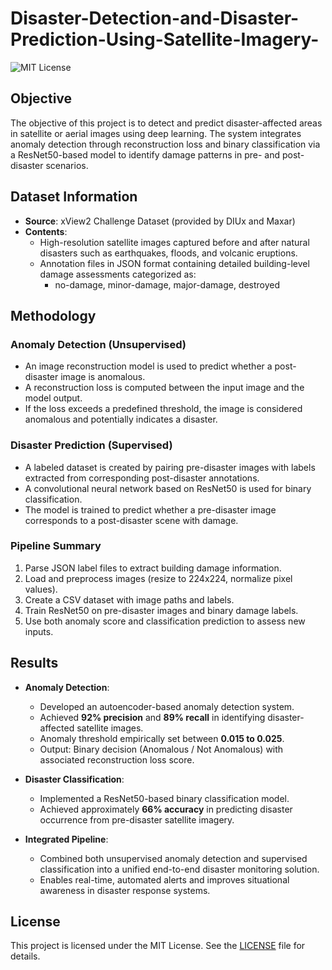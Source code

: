 # Disaster-Detection-and-Disaster-Prediction-Using-Satellite-Imagery-

![MIT License](https://img.shields.io/badge/License-MIT-green.svg)

## Objective
The objective of this project is to detect and predict disaster-affected areas in satellite or aerial images using deep learning. The system integrates anomaly detection through reconstruction loss and binary classification via a ResNet50-based model to identify damage patterns in pre- and post-disaster scenarios.

## Dataset Information
- **Source**: xView2 Challenge Dataset (provided by DIUx and Maxar)
- **Contents**:
  - High-resolution satellite images captured before and after natural disasters such as earthquakes, floods, and volcanic eruptions.
  - Annotation files in JSON format containing detailed building-level damage assessments categorized as:
    - no-damage, minor-damage, major-damage, destroyed


## Methodology

### Anomaly Detection (Unsupervised)
- An image reconstruction model is used to predict whether a post-disaster image is anomalous.
- A reconstruction loss is computed between the input image and the model output.
- If the loss exceeds a predefined threshold, the image is considered anomalous and potentially indicates a disaster.

### Disaster Prediction (Supervised)
- A labeled dataset is created by pairing pre-disaster images with labels extracted from corresponding post-disaster annotations.
- A convolutional neural network based on ResNet50 is used for binary classification.
- The model is trained to predict whether a pre-disaster image corresponds to a post-disaster scene with damage.

### Pipeline Summary
1. Parse JSON label files to extract building damage information.
2. Load and preprocess images (resize to 224x224, normalize pixel values).
3. Create a CSV dataset with image paths and labels.
4. Train ResNet50 on pre-disaster images and binary damage labels.
5. Use both anomaly score and classification prediction to assess new inputs.

## Results
- **Anomaly Detection**:
  - Developed an autoencoder-based anomaly detection system.
  - Achieved **92% precision** and **89% recall** in identifying disaster-affected satellite images.
  - Anomaly threshold empirically set between **0.015 to 0.025**.
  - Output: Binary decision (Anomalous / Not Anomalous) with associated reconstruction loss score.

- **Disaster Classification**:
  - Implemented a ResNet50-based binary classification model.
  - Achieved approximately **66% accuracy** in predicting disaster occurrence from pre-disaster satellite imagery.

- **Integrated Pipeline**:
  - Combined both unsupervised anomaly detection and supervised classification into a unified end-to-end disaster monitoring solution.
  - Enables real-time, automated alerts and improves situational awareness in disaster response systems.


## License

This project is licensed under the MIT License. See the [LICENSE](https://github.com/Jaycee-404/Hybrid-Sentiment-Analysis-using-RoBERTA-and-VADAR/blob/main/LICENSE) file for details.
